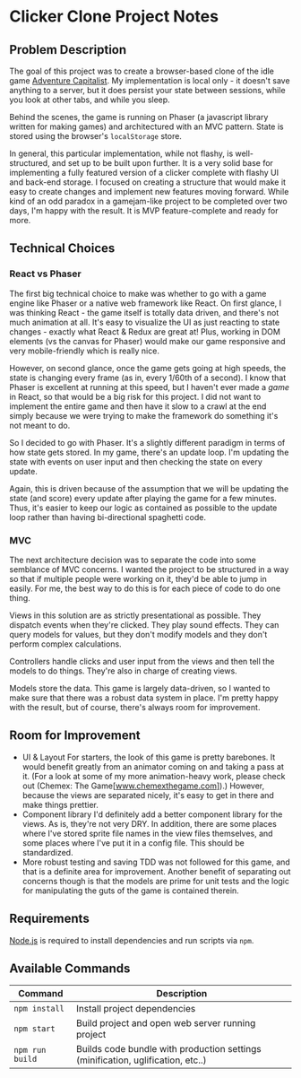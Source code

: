 # Clicker Clone Project Notes

## Problem Description
The goal of this project was to create a browser-based clone of the idle game [Adventure Capitalist](http://en.gameslol.net/adventure-capitalist-1086.html). My implementation is local only - it doesn't save anything to a server, but it does persist your state between sessions, while you look at other tabs, and while you sleep.

Behind the scenes, the game is running on Phaser (a javascript library written for making games) and architectured with an MVC pattern. State is stored using the browser's `localStorage` store.

In general, this particular implementation, while not flashy, is well-structured, and set up to be built upon further. It is a very solid base for implementing a fully featured version of a clicker complete with flashy UI and back-end storage. I focused on creating a structure that would make it easy to create changes and implement new features moving forward. While kind of an odd paradox in a gamejam-like project to be completed over two days, I'm happy with the result. It is MVP feature-complete and ready for more.

## Technical Choices
### React vs Phaser
The first big technical choice to make was whether to go with a game engine like Phaser or a native web framework like React. On first glance, I was thinking React - the game itself is totally data driven, and there's not much animation at all. It's easy to visualize the UI as just reacting to state changes - exactly what React & Redux are great at!
Plus, working in DOM elements (vs the canvas for Phaser) would make our game responsive and very mobile-friendly which is really nice.

However, on second glance, once the game gets going at high speeds, the state is changing every frame (as in, every 1/60th of a second). I know that Phaser is excellent at running at this speed, but I haven't ever made a *game* in React, so that would be a big risk for this project. I did not want to implement the entire game and then have it slow to a crawl at the end simply because we were trying to make the framework do something it's not meant to do.

So I decided to go with Phaser. It's a slightly different paradigm in terms of how state gets stored. In my game, there's an update loop. I'm updating the state with events on user input and then checking the state on every update.

Again, this is driven because of the assumption that we will be updating the state (and score) every update after playing the game for a few minutes. Thus, it's easier to keep our logic as contained as possible to the update loop rather than having bi-directional spaghetti code. 

### MVC
The next architecture decision was to separate the code into some semblance of MVC concerns. I wanted the project to be structured in a way so that if multiple people were working on it, they'd be able to jump in easily. For me, the best way to do this is for each piece of code to do one thing.

Views in this solution are as strictly presentational as possible. They dispatch events when they're clicked. They play sound effects. They can query models for values, but they don't modify models and they don't perform complex calculations.

Controllers handle clicks and user input from the views and then tell the models to do things. They're also in charge of creating views.

Models store the data. This game is largely data-driven, so I wanted to make sure that there was a robust data system in place. I'm pretty happy with the result, but of course, there's always room for improvement.

## Room for Improvement
 - UI & Layout
 For starters, the look of this game is pretty barebones. It would benefit greatly from an animator coming on and taking a pass at it. (For a look at some of my more animation-heavy work, please check out (Chemex: The Game[www.chemexthegame.com]).) However, because the views are separated nicely, it's easy to get in there and make things prettier.
 - Component library
 I'd definitely add a better component library for the views. As is, they're not very DRY. In addition, there are some places where I've stored sprite file names in the view files themselves, and some places where I've put it in a config file. This should be standardized.
 - More robust testing and saving
 TDD was not followed for this game, and that is a definite area for improvement. Another benefit of separating out concerns though is that the models are prime for unit tests and the logic for manipulating the guts of the game is contained therein.

## Requirements

[Node.js](https://nodejs.org) is required to install dependencies and run scripts via `npm`.

## Available Commands

| Command | Description |
|---------|-------------|
| `npm install` | Install project dependencies |
| `npm start` | Build project and open web server running project |
| `npm run build` | Builds code bundle with production settings (minification, uglification, etc..) |


